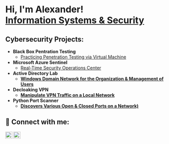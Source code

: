 <h1>Hi, I'm Alexander! <br/><a href="https://github.com/alxbit">Information Systems & Security</a>

<h2> Cybersecurity Projects:</h2>

- <b>Black Box Pentration Testing </b>
  - [Practicing Penetration Testing via Virtual Machine](https://github.com/a1xbit/BlackBoxPenetrationTesting/)
- <b>Microsoft Azure Sentinel </b>
  - [Real-Time Security Operations Center](https://github.com/) <b>
- <b>Active Directory Lab</b>
  - [Windows Domain Network for the Organization & Management of Users](https://github.com/)
- <b>Decloaking VPN</b>
  - [Manipulate VPN Traffic on a Local Network](https://github.com/)
- <b>Python Port Scanner</b>
  - [Discovers Various Open & Closed Ports on a Network)](https://github.com/a1xbit/PyPor)


<h2> 🤳 Connect with me:</h2>

[<img align="left" alt="AlexanderShaw | Twitter" width="22px" src="https://cdn.jsdelivr.net/npm/simple-icons@v3/icons/twitter.svg" />][twitter]
[<img align="left" alt="AlexanderShaw | LinkedIn" width="22px" src="https://cdn.jsdelivr.net/npm/simple-icons@v3/icons/linkedin.svg" />][linkedin]

[twitter]: https://twitter.com/a1xbit
[linkedin]: https://linkedin.com/in/a1exandershaw

